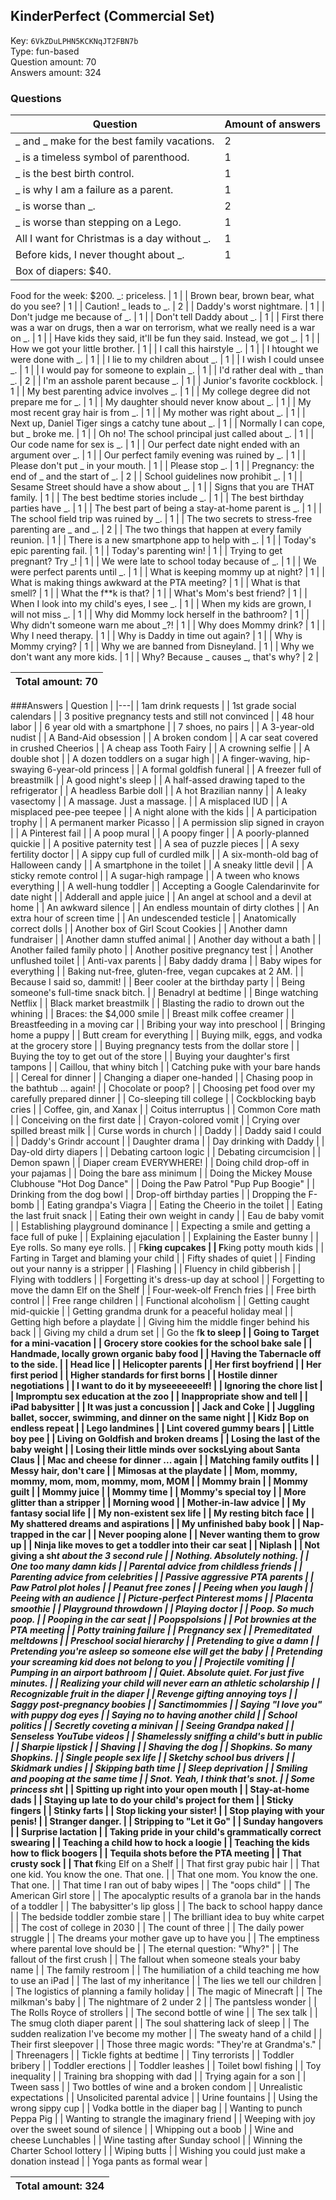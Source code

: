 ## KinderPerfect (Commercial Set)
Key: `6VkZDuLPHN5KCKNqJT2FBN7b`  
Type: fun-based  
Question amount: 70  
Answers amount: 324
### Questions
| Question | Amount of answers |
|---|---|
| _ and _ make for the best family vacations. | 2 |
| _ is a timeless symbol of parenthood. | 1 |
| _ is the best birth control. | 1 |
| _ is why I am a failure as a parent. | 1 |
| _ is worse than _. | 2 |
| _ is worse than stepping on a Lego. | 1 |
| All I want for Christmas is a day without _. | 1 |
| Before kids, I never thought about _. | 1 |
| Box of diapers: $40.
Food for the week: $200.
_: priceless. | 1 |
| Brown bear,
brown bear,
what do
you see? | 1 |
| Caution! _ leads to _. | 2 |
| Daddy's worst nightmare. | 1 |
| Don't judge me because of _. | 1 |
| Don't tell Daddy about _. | 1 |
| First there was a war on drugs, then a war on terrorism, what we really need is a war on _. | 1 |
| Have kids they said, it'll be fun they said. Instead, we got _. | 1 |
| How we got your little brother. | 1 |
| I call this hairstyle _. | 1 |
| I htought we were done with _. | 1 |
| I lie to my children about _. | 1 |
| I wish I could unsee _. | 1 |
| I would pay for someone to explain _. | 1 |
| I'd rather deal with _ than _. | 2 |
| I'm an asshole parent because _. | 1 |
| Junior's favorite cockblock. | 1 |
| My best parenting advice involves _. | 1 |
| My college degree did not prepare me for _. | 1 |
| My daughter should never know about _. | 1 |
| My most recent gray hair is from _. | 1 |
| My mother was right about _. | 1 |
| Next up, Daniel Tiger sings a catchy tune about _. | 1 |
| Normally I can cope, but _ broke me. | 1 |
| Oh no! The school principal just called about _. | 1 |
| Our code name for sex is _. | 1 |
| Our perfect date night ended with an argument over _. | 1 |
| Our perfect family evening was ruined by _. | 1 |
| Please don't put _ in your mouth. | 1 |
| Please stop _. | 1 |
| Pregnancy: the end of _ and the start of _. | 2 |
| School guidelines now prohibit _. | 1 |
| Sesame Street should have a show about _. | 1 |
| Signs that you are THAT family. | 1 |
| The best bedtime stories include _. | 1 |
| The best birthday parties have _. | 1 |
| The best part of being a stay-at-home parent is _. | 1 |
| The school field trip was ruined by _. | 1 |
| The two secrets to stress-free parenting are _ and _. | 2 |
| The two things that happen at every family reunion. | 1 |
| There is a new smartphone app to help with _. | 1 |
| Today's epic parenting fail. | 1 |
| Today's parenting win! | 1 |
| Trying to get pregnant? Try _! | 1 |
| We were late to school today because of _. | 1 |
| We were perfect parents until _. | 1 |
| What is keeping mommy up at night? | 1 |
| What is making things awkward at the PTA meeting? | 1 |
| What is that smell? | 1 |
| What the f**k is that? | 1 |
| What's Mom's best friend? | 1 |
| When I look into my child's eyes, I see _. | 1 |
| When my kids are grown, I will not miss _. | 1 |
| Why did Mommy lock herself in the bathroom? | 1 |
| Why didn't someone warn me about _?! | 1 |
| Why does Mommy drink? | 1 |
| Why I need therapy. | 1 |
| Why is Daddy in time out again? | 1 |
| Why is Mommy crying? | 1 |
| Why we are banned from Disneyland. | 1 |
| Why we don't want any more kids. | 1 |
| Why? Because _ causes _, that's why? | 2 |

|Total amount: 70|
|---|
###Answers
| Question |
|---|
| 1am drink requests |
| 1st grade social calendars |
| 3 positive pregnancy tests and still not convinced |
| 48 hour labor |
| 6 year old with a smartphone |
| 7 shoes, no pairs |
| A 3-year-old nudist |
| A Band-Aid obsession |
| A broken condom |
| A car seat covered in crushed Cheerios |
| A cheap ass Tooth Fairy |
| A crowning selfie |
| A double shot |
| A dozen toddlers on a sugar high |
| A finger-waving, hip-swaying 6-year-old princess |
| A formal goldfish funeral |
| A freezer full of breastmilk |
| A good night's sleep |
| A half-assed drawing taped to the refrigerator |
| A headless Barbie doll |
| A hot Brazilian nanny |
| A leaky vasectomy |
| A massage. Just a massage. |
| A misplaced IUD |
| A misplaced pee-pee teepee |
| A night alone with the kids |
| A participation trophy |
| A permanent marker Picasso |
| A permission slip signed in crayon |
| A Pinterest fail |
| A poop mural |
| A poopy finger |
| A poorly-planned quickie |
| A positive paternity test |
| A sea of puzzle pieces |
| A sexy fertility doctor |
| A sippy cup full of curdled milk |
| A six-month-old bag of Halloween candy |
| A smartphone in the toilet |
| A sneaky little devil |
| A sticky remote control |
| A sugar-high rampage |
| A tween who knows everything |
| A well-hung toddler |
| Accepting a Google Calendarinvite for date night |
| Adderall and apple juice |
| An angel at school and a devil at home |
| An awkward silence |
| An endless mountain of dirty clothes |
| An extra hour of screen time |
| An undescended testicle |
| Anatomically correct dolls |
| Another box of Girl Scout Cookies |
| Another damn fundraiser |
| Another damn stuffed animal |
| Another day without a bath |
| Another failed family photo |
| Another positive pregnancy test |
| Another unflushed toilet |
| Anti-vax parents |
| Baby daddy drama |
| Baby wipes for everything |
| Baking nut-free, gluten-free, vegan cupcakes at 2 AM. |
| Because I said so, dammit! |
| Beer cooler at the birthday party |
| Being someone's full-time snack bitch. |
| Benadryl at bedtime |
| Binge watching Netflix |
| Black market breastmilk |
| Blasting the radio to drown out the whining |
| Braces: the $4,000 smile |
| Breast milk coffee creamer |
| Breastfeeding in a moving car |
| Bribing your way into preschool |
| Bringing home a puppy |
| Butt cream for everything |
| Buying milk, eggs, and vodka at the grocery store |
| Buying pregnancy tests from the dollar store |
| Buying the toy to get out of the store |
| Buying your daughter's first tampons |
| Caillou, that whiny bitch |
| Catching puke with your bare hands |
| Cereal for dinner |
| Changing a diaper one-handed |
| Chasing poop in the bathtub ... again! |
| Chocolate or poop? |
| Choosing pet food over my carefully prepared dinner |
| Co-sleeping till college |
| Cockblocking bayb cries |
| Coffee, gin, and Xanax |
| Coitus interruptus |
| Common Core math |
| Conceiving on the first date |
| Crayon-colored vomit |
| Crying over spilled breast milk |
| Curse words in church |
| Daddy |
| Daddy said I could |
| Daddy's Grindr account |
| Daughter drama |
| Day drinking with Daddy |
| Day-old dirty diapers |
| Debating cartoon logic |
| Debating circumcision |
| Demon spawn |
| Diaper cream EVERYWHERE! |
| Doing child drop-off in your pajamas |
| Doing the bare ass minimum |
| Doing the Mickey Mouse Clubhouse "Hot Dog Dance" |
| Doing the Paw Patrol "Pup Pup Boogie" |
| Drinking from the dog bowl |
| Drop-off birthday parties |
| Dropping the F-bomb |
| Eating grandpa's Viagra |
| Eating the Cheerio in the toilet |
| Eating the last fruit snack |
| Eating their own weight in candy |
| Eau de baby vomit |
| Establishing playground dominance |
| Expecting a smile and getting a face full of puke |
| Explaining ejaculation |
| Explaining the Easter bunny |
| Eye rolls. So many eye rolls. |
| F**king cupcakes |
| F**king potty mouth kids |
| Farting in Target and blaming your child |
| Fifty shades of quiet |
| Finding out your nanny is a stripper |
| Flashing |
| Fluency in child gibberish |
| Flying with toddlers |
| Forgetting it's dress-up day at school |
| Forgetting to move the damn Elf on the Shelf |
| Four-week-olf French fries |
| Free birth control |
| Free range children |
| Functional alcoholism |
| Getting caught mid-quickie |
| Getting grandma drunk for a peaceful holiday meal |
| Getting high before a playdate |
| Giving him the middle finger behind his back |
| Giving my child a drum set |
| Go the f**k to sleep |
| Going to Target for a mini-vacation |
| Grocery store cookies for the school bake sale |
| Handmade, locally grown organic baby food |
| Having the Tabernacle off to the side. |
| Head lice |
| Helicopter parents |
| Her first boyfriend |
| Her first period |
| Higher standards for first borns |
| Hostile dinner negotiations |
| I want to do it by myseeeeeeelf! |
| Ignoring the chore list |
| Impromptu sex education at the zoo |
| Inappropriate show and tell |
| iPad babysitter |
| It was just a concussion |
| Jack and Coke |
| Juggling ballet, soccer, swimming, and dinner on the same night |
| Kidz Bop on endless repeat |
| Lego landmines |
| Lint covered gummy bears |
| Little boy pee |
| Living on Goldfish and broken dreams |
| Losing the last of the baby weight |
| Losing their little minds over socksLying about Santa Claus |
| Mac and cheese for dinner ... again |
| Matching family outfits |
| Messy hair, don't care |
| Mimosas at the playdate |
| Mom, mommy, mommy, mom, mom, mommy, mom, MOM |
| Mommy brain |
| Mommy guilt |
| Mommy juice |
| Mommy time |
| Mommy's special toy |
| More glitter than a stripper |
| Morning wood |
| Mother-in-law advice |
| My fantasy social life |
| My non-existent sex life |
| My resting bitch face |
| My shattered dreams and aspirations |
| My unfinished baby book |
| Nap-trapped in the car |
| Never pooping alone |
| Never wanting them to grow up |
| Ninja like moves to get a toddler into their car seat |
| Niplash |
| Not giving a sh*t about the 3 second rule |
| Nothing. Absolutely nothing. |
| One too many damn kids |
| Parental advice from childless friends |
| Parenting advice from celebrities |
| Passive aggressive PTA parents |
| Paw Patrol plot holes |
| Peanut free zones |
| Peeing when you laugh |
| Peeing with an audience |
| Picture-perfect Pinterest moms |
| Placenta smoothie |
| Playground throwdown |
| Playing doctor |
| Poop. So much poop. |
| Pooping in the car seat |
| Poopspolsions |
| Pot brownies at the PTA meeting |
| Potty training failure |
| Pregnancy sex |
| Premeditated meltdowns |
| Preschool social hierarchy |
| Pretending to give a damn |
| Pretending you're asleep so someone else will get the baby |
| Pretending your screaming kid does not belong to you |
| Projectile vomiting |
| Pumping in an airport bathroom |
| Quiet. Absolute quiet. For just five minutes. |
| Realizing your child will never earn an athletic scholarship |
| Recognizable fruit in the diaper |
| Revenge gifting annoying toys |
| Saggy post-pregnancy boobies |
| Sanctimommies |
| Saying "I love you" with puppy dog eyes |
| Saying no to having another child |
| School politics |
| Secretly coveting a minivan |
| Seeing Grandpa naked |
| Senseless YouTube videos |
| Shamelessly sniffing a child's butt in public |
| Sharpie lipstick |
| Shaving |
| Shaving the dog |
| Shopkins. So many Shopkins. |
| Single people sex life |
| Sketchy school bus drivers |
| Skidmark undies |
| Skipping bath time |
| Sleep deprivation |
| Smiling and pooping at the same time |
| Snot. Yeah, I think that's snot. |
| Some princess sh*t |
| Spitting up right into your open mouth |
| Stay-at-home dads |
| Staying up late to do your child's project for them |
| Sticky fingers |
| Stinky farts |
| Stop licking your sister! |
| Stop playing with your penis! |
| Stranger danger. |
| Stripping to "Let it Go" |
| Sunday hangovers |
| Surprise lactation |
| Taking pride in your child's grammatically correct swearing |
| Teaching a child how to hock a loogie |
| Teaching the kids how to flick boogers |
| Tequila shots before the PTA meeting |
| That crusty sock |
| That f**king Elf on a Shelf |
| That first gray pubic hair |
| That one kid. You know the one. That one. |
| That one mom. You know the one. That one. |
| That time I ran out of baby wipes |
| The "oops child" |
| The American Girl store |
| The apocalyptic results of a granola bar in the hands of a toddler |
| The babysitter's lip gloss |
| The back to school happy dance |
| The bedside toddler zombie stare |
| The brilliant idea to buy white carpet |
| The cost of college in 2030 |
| The count of three |
| The daily power struggle |
| The dreams your mother gave up to have you |
| The emptiness where parental love should be |
| The eternal question: "Why?" |
| The fallout of the first crush |
| The fallout when someone steals your baby name |
| The family restroom |
| The humiliation of a child teaching me how to use an iPad |
| The last of my inheritance |
| The lies we tell our children |
| The logistics of planning a family holiday |
| The magic of Minecraft |
| The milkman's baby |
| The nightmare of 2 under 2 |
| The pantsless wonder |
| The Rolls Royce of strollers |
| The second bottle of wine |
| The sex talk |
| The smug cloth diaper parent |
| The soul shattering lack of sleep |
| The sudden realization I've become my mother |
| The sweaty hand of a child |
| Their first sleepover |
| Those three magic words: "They're at Grandma's." |
| Threenagers |
| Tickle fights at bedtime |
| Tiny terrorists |
| Toddler bribery |
| Toddler erections |
| Toddler leashes |
| Toilet bowl fishing |
| Toy inequality |
| Training bra shopping with dad |
| Trying again for a son |
| Tween sass |
| Two bottles of wine and a broken condom |
| Unrealistic expectations |
| Unsolicited parental advice |
| Urine fountains |
| Using the wrong sippy cup |
| Vodka bottle in the diaper bag |
| Wanting to punch Peppa Pig |
| Wanting to strangle the imaginary friend |
| Weeping with joy over the sweet sound of silence |
| Whipping out a boob |
| Wine and cheese Lunchables |
| Wine tasting after Sunday school |
| Winning the Charter School lottery |
| Wiping butts |
| Wishing you could just make a donation instead |
| Yoga pants as formal wear |

|Total amount: 324|
|---|
